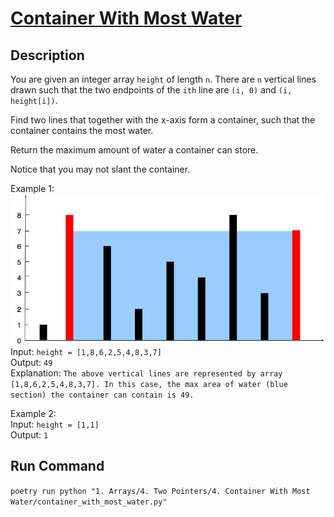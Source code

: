 # [Container With Most Water](https://leetcode.com/problems/container-with-most-water/)

## Description

You are given an integer array `height` of length `n`. There are `n` vertical lines drawn such that the two endpoints of
the `ith` line are `(i, 0)` and `(i, height[i])`.

Find two lines that together with the x-axis form a container, such that the container contains the most water.

Return the maximum amount of water a container can store.

Notice that you may not slant the container.

Example 1:\
![Example 1](example_1.jpeg)\
Input: `height = [1,8,6,2,5,4,8,3,7]`\
Output: `49`\
Explanation: `The above vertical lines are represented by array [1,8,6,2,5,4,8,3,7]. In this case, the max area of water (blue section) the container can contain is 49.`

Example 2:\
Input: `height = [1,1]`\
Output: `1`

## Run Command

`poetry run python "1. Arrays/4. Two Pointers/4. Container With Most Water/container_with_most_water.py"`